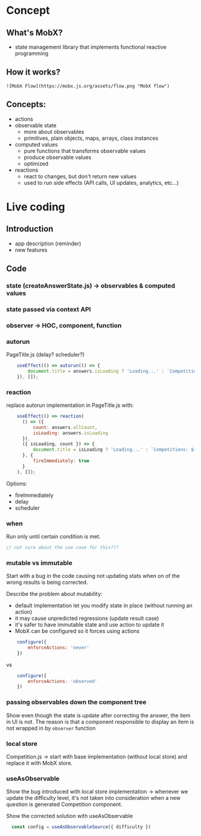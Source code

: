 # Concept

## What's MobX?
- state management library that implements functional reactive programming

## How it works?
    ![MobX Flow](https://mobx.js.org/assets/flow.png "MobX flow")

## Concepts:
- actions
- observable state
    - more about observables
    - primitives, plain objects, maps, arrays, class instances
- computed values
    - pure functions that transforms observable values
    - produce observable values
    - optimized
- reactions
    - react to changes, but don't return new values
    - used to run side effects (API calls, UI updates, analytics, etc...)
        
# Live coding

## Introduction

- app description (reminder)
- new features

## Code

### state (createAnswerState.js) -> observables & computed values

### state passed via context API 

### observer -> HOC, component, function


### autorun

PageTitle.js (delay? scheduler?)

```javascript
    useEffect(() => autorun(() => {
        document.title = answers.isLoading ? 'Loading...' : `Competitions: ${answers.allCount}`;
    }), []);
```

### reaction

replace autorun implementation in PageTitle.js with:

```javascript
    useEffect(() => reaction(
      () => ({
          count: answers.allCount,
          isLoading: answers.isLoading
      }),
      ({ isLoading, count }) => {
          document.title = isLoading ? 'Loading...' : `Competitions: ${count}`;
      }, {
          fireImmediately: true
      }
    ), []);
```

Options:
- fireImmediately
- delay
- scheduler

### when
Run only until certain condition is met.

```javascript
// not sure about the use case for this???
```

### mutable vs immutable

Start with a bug in the code causing not updating stats when on of the wrong results is being corrected.

Describe the problem about mutability:
- default implementation let you modify state in place (without running an action)
- it may cause unpredicted regressions (update result case)
- it's safer to have immutable state and use action to update it
- MobX can be configured so it forces using actions

```javascript
    configure({
        enforceActions: 'never'
    })
```

vs

```javascript
    configure({
        enforceActions: 'observed'
    })
```

### passing observables down the component tree

Show even though the state is update after correcting the answer, the item in UI is not. The reason is that a component responsible to display an item is not wrapped in by `observer` function

### local store

Competition.js -> start with base implementation (without local store) and replace it with MobX store.

### useAsObservable

Show the bug introduced with local store implementation -> whenever we update the difficulty level, it's not taken into consideration when a new question is generated Competition component.

Show the corrected solution with useAsObservable

```javascript
  const config = useAsObservableSource({ difficulty })
```

